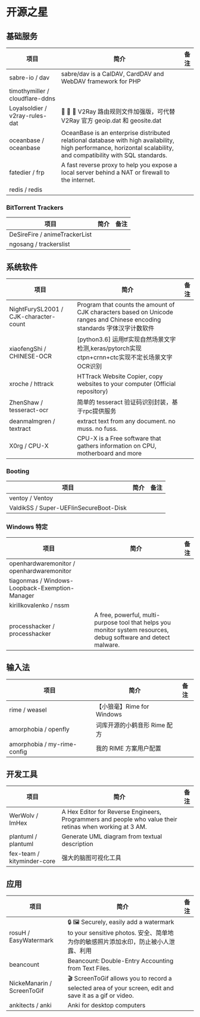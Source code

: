 # 开源之星

## 基础服务

| 项目 | 简介 | 备注 |
| --- | --- | --- |
| sabre-io / dav | sabre/dav is a CalDAV, CardDAV and WebDAV framework for PHP |
| timothymiller / cloudflare-ddns |
| Loyalsoldier / v2ray-rules-dat | 🦄 🎃 👻 V2Ray 路由规则文件加强版，可代替 V2Ray 官方 geoip.dat 和 geosite.dat |
| oceanbase / oceanbase | OceanBase is an enterprise distributed relational database with high availability, high performance, horizontal scalability, and compatibility with SQL standards. |
| fatedier / frp | A fast reverse proxy to help you expose a local server behind a NAT or firewall to the internet. |
| redis / redis | |

### BitTorrent Trackers

| 项目 | 简介 | 备注 |
| --- | --- | --- |
| DeSireFire / animeTrackerList |
| ngosang / trackerslist |

## 系统软件

| 项目 | 简介 | 备注 |
| --- | --- | --- |
| NightFurySL2001 / CJK-character-count | Program that counts the amount of CJK characters based on Unicode ranges and Chinese encoding standards 字体汉字计数软件 |
| xiaofengShi / CHINESE-OCR | [python3.6] 运用tf实现自然场景文字检测,keras/pytorch实现ctpn+crnn+ctc实现不定长场景文字OCR识别 |
| xroche / httrack | HTTrack Website Copier, copy websites to your computer (Official repository) |
| ZhenShaw / tesseract-ocr | 简单的 tesseract 验证码识别封装，基于rpc提供服务 |
| deanmalmgren / textract | extract text from any document. no muss. no fuss. |
| X0rg / CPU-X | CPU-X is a Free software that gathers information on CPU, motherboard and more |

### Booting

| 项目 | 简介 | 备注 |
| --- | --- | --- |
| ventoy / Ventoy | |
| ValdikSS / Super-UEFIinSecureBoot-Disk |

### Windows 特定

| 项目 | 简介 | 备注 |
| --- | --- | --- |
| openhardwaremonitor / openhardwaremonitor  | |
| tiagonmas / Windows-Loopback-Exemption-Manager |
| kirillkovalenko / nssm |
| processhacker / processhacker | A free, powerful, multi-purpose tool that helps you monitor system resources, debug software and detect malware.  |

## 输入法

| 项目 | 简介 | 备注 |
| --- | --- | --- |
| rime / weasel | 【小狼毫】Rime for Windows |
| amorphobia / openfly | 词库开源的小鹤音形 Rime 配方 |
| amorphobia / my-rime-config | 我的 RIME 方案用户配置 |

## 开发工具

| 项目 | 简介 | 备注 |
| --- | --- | --- |
| WerWolv / ImHex | A Hex Editor for Reverse Engineers, Programmers and people who value their retinas when working at 3 AM. |
| plantuml / plantuml | Generate UML diagram from textual description |
| fex-team / kityminder-core | 强大的脑图可视化工具 |

## 应用

| 项目 | 简介 | 备注 |
| --- | --- | --- |
| rosuH / EasyWatermark | 🔒 🖼 Securely, easily add a watermark to your sensitive photos. 安全、简单地为你的敏感照片添加水印，防止被小人泄露、利用 |
| beancount | Beancount: Double-Entry Accounting from Text Files. |
| NickeManarin / ScreenToGif | 🎬 ScreenToGif allows you to record a selected area of your screen, edit and save it as a gif or video. |
| ankitects / anki | Anki for desktop computers |

